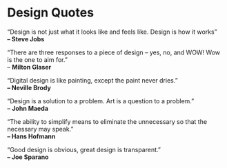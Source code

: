 # Design Quotes

“Design is not just what it looks like and feels like. Design is how it works”   
**–  Steve Jobs**

“There are three responses to a piece of design – yes, no, and WOW! Wow is the one to aim for.”   
–  **Milton Glaser**

“Digital design is like painting, except the paint never dries.”   
**–  Neville Brody**

“Design is a solution to a problem. Art is a question to a problem.”   
–  **John Maeda**

“The ability to simplify means to eliminate the unnecessary so that the necessary may speak.”   
**–  Hans Hofmann**

“Good design is obvious, great design is transparent.”   
**–  Joe Sparano**


